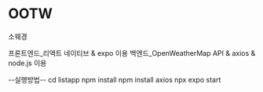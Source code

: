 # OOTW
소웨경

프론트엔드_리액트 네이티브 & expo 이용
백엔드_OpenWeatherMap API & axios & node.js 이용

--실행방법--
cd listapp
npm install
npm install axios
npx expo start
